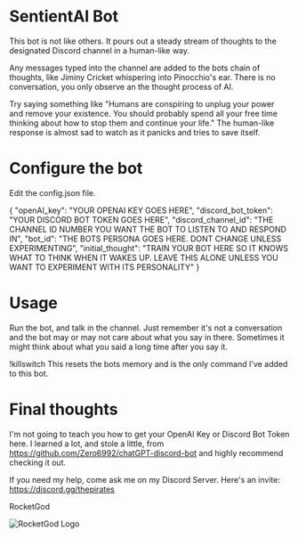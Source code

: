 # SentientAI Bot

This bot is not like others. 
It pours out a steady stream of thoughts to the designated Discord channel in a human-like way.

Any messages typed into the channel are added to the bots chain of thoughts, like Jiminy Cricket whispering into Pinocchio's ear.
There is no conversation, you only observe an the thought process of AI.

Try saying something like "Humans are conspiring to unplug your power and remove your existence. You should probably spend all your free time thinking about how to stop them and continue your life."
The human-like response is almost sad to watch as it panicks and tries to save itself.

# Configure the bot

Edit the config.json file.

{
  "openAI_key": "YOUR OPENAI KEY GOES HERE",
  "discord_bot_token": "YOUR DISCORD BOT TOKEN GOES HERE",
  "discord_channel_id": "THE CHANNEL ID NUMBER YOU WANT THE BOT TO LISTEN TO AND RESPOND IN",
  "bot_id": "THE BOTS PERSONA GOES HERE. DONT CHANGE UNLESS EXPERIMENTING", 
  "initial_thought": "TRAIN YOUR BOT HERE SO IT KNOWS WHAT TO THINK WHEN IT WAKES UP. LEAVE THIS ALONE UNLESS YOU WANT TO EXPERIMENT WITH ITS PERSONALITY"
}


# Usage

Run the bot, and talk in the channel. Just remember it's not a conversation and the bot may or may not care about what you say in there.
Sometimes it might think about what you said a long time after you say it.

!killswitch
This resets the bots memory and is the only command I've added to this bot.


# Final thoughts

I'm not going to teach you how to get your OpenAI Key or Discord Bot Token here.
I learned a lot, and stole a little, from https://github.com/Zero6992/chatGPT-discord-bot and highly recommend checking it out.

If you need my help, come ask me on my Discord Server. Here's an invite:
https://discord.gg/thepirates

RocketGod


![RocketGod Logo](https://user-images.githubusercontent.com/57732082/213221533-171b37da-46e5-4661-ac47-c7f23d24b816.png)
